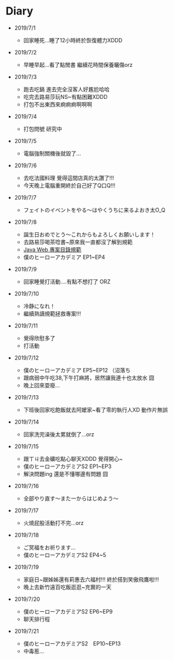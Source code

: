 # Diary

* 2019/7/1
  * 回家睡死...睡了12小時終於恢復體力XDDD
  
* 2019/7/2
  * 早睡早起...看了點閒書 繼續花時間保養曬傷orz
  
* 2019/7/3
  * 跑去吃鍋 進去完全沒客人好尷尬哈哈
  * 吃完去路易莎玩NS~有點困難XDDD
  * 打包不出東西來痾痾痾啊啊啊
  
* 2019/7/4
  * 打包問號 研究中
  
* 2019/7/5
  * 電腦強制關機後就毀了...
  
* 2019/7/6
  * 去吃法國料理 覺得這間店真的太讚了!!!
  * 今天晚上電腦重開終於自己好了Q口Q!!!
  
* 2019/7/7
  * フェイトのイベントをやる～はやくうちに来るよおき太O_Q
  
* 2019/7/8
  * 誕生日おめでとう～これからもよろしくお願いします！
  * 去路易莎喝茶唸書~原來我一直都沒了解到規範
  * [Java Web 專案目錄規範](https://www.itread01.com/content/1551459604.html)
  * 僕のヒーローアカデミア EP1~EP4
  
* 2019/7/9
  * 回家睡覺打活動....有點不想打了 ORZ
  
* 2019/7/10
  * 冷静になれ！
  * 繼續熟讀規範拯救專案!!!
  
* 2019/7/11
  * 覺得欣慰多了
  * 打活動
  
* 2019/7/12
  * 僕のヒーローアカデミア EP5~EP12 （沼落ち
  * 跟病弱中午吃38,下午打麻將，居然讓我連十也太放水 囧
  * 晚上回來耍廢...
  
* 2019/7/13
  * 下班後回家吃飽飯就去阿嬤家~看了零的執行人XD 動作片無誤
  
* 2019/7/14
  * 回家洗完澡後太累就倒了...orz
  
* 2019/7/15
  * 跟ㄒㄐ去金礦吃點心聊天XDDD 覺得開心~
  * 僕のヒーローアカデミアS2 EP1~EP3
  * 解決問題ing 還是不懂哪邊有問題 囧
  
* 2019/7/16
  * 全部やり直す～また一からはじめよう～
  
* 2019/7/17
  * 火燒屁股活動打不完...orz
  
* 2019/7/18
  * ご冥福をお祈ります...
  * 僕のヒーローアカデミアS2 EP4~5
  
* 2019/7/19
  * 家庭日~跟姊姊還有莉惠去六福村!!! 終於搭到笑傲飛鷹啦!!!
  * 晚上去新竹遠百吃飯逛逛~充實的一天
  
* 2019/7/20
  * 僕のヒーローアカデミアS2 EP6~EP9
  * 聊天排行程
  
* 2019/7/21
  * 僕のヒーローアカデミアS2　EP10~EP13
  * 中毒惹...